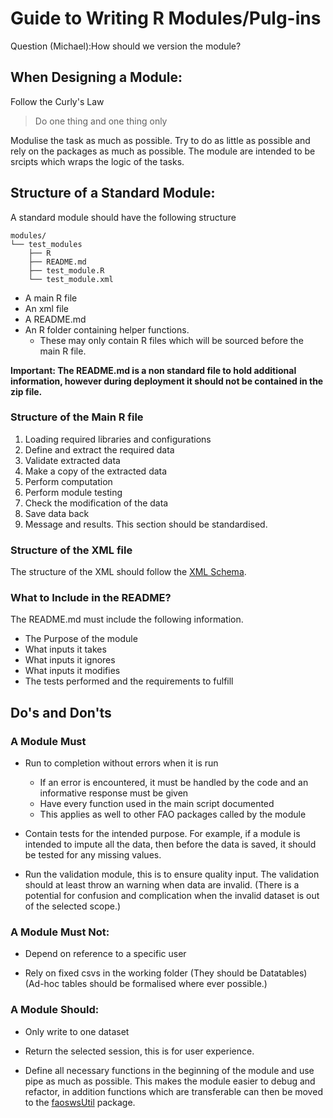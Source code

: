 # Guide to Writing R Modules/Pulg-ins

Question (Michael):How should we version the module?

## When Designing a Module:

Follow the Curly's Law

>  Do one thing and one thing only

Modulise the task as much as possible.  Try to do as little as
possible and rely on the packages as much as possible. The module are
intended to be srcipts which wraps the logic of the tasks.


## Structure of a Standard Module:

A standard module should have the following structure
```
modules/
└── test_modules
    ├── R
    ├── README.md
    ├── test_module.R
    └── test_module.xml
```

* A main R file
* An xml file
* A README.md
* An R folder containing helper functions.
  * These may only contain R files which will be sourced before the main R file.

**Important: The README.md is a non standard file to hold additional
  information, however during deployment it should not be contained in
  the zip file.**

### Structure of the Main R file

1. Loading required libraries and configurations
2. Define and extract the required data
3. Validate extracted data
4. Make a copy of the extracted data
5. Perform computation
6. Perform module testing
7. Check the modification of the data
8. Save data back
9. Message and results. This section should be standardised.

### Structure of the XML file

The structure of the XML should follow the [XML
Schema](https://workspace.fao.org/tc/sws/userspace/Shared%20Documents/R%20Development/rScript.xsd).

### What to Include in the README? 

The README.md must include the following information.

* The Purpose of the module
* What inputs it takes
* What inputs it ignores
* What inputs it modifies
* The tests performed and the requirements to fulfill



## Do's and Don'ts

### A Module Must

* Run to completion without errors when it is run
  * If an error is encountered, it must be handled by the code and an informative response must be given
  * Have every function used in the main script documented
  * This applies as well to other FAO packages called by the module

* Contain tests for the intended purpose. For example, if a module is
  intended to impute all the data, then before the data is saved, it
  should be tested for any missing values.

* Run the validation module, this is to ensure quality input. The
  validation should at least throw an warning when data are
  invalid. (There is a potential for confusion and complication when
  the invalid dataset is out of the selected scope.)
 

### A Module Must Not:

* Depend on reference to a specific user

* Rely on fixed csvs in the working folder (They should be Datatables)
  (Ad-hoc tables should be formalised where ever possible.)
 

### A Module Should:


* Only write to one dataset
* Return the selected session, this is for user experience.

* Define all necessary functions in the beginning of the module and
  use pipe as much as possible. This makes the module easier to debug
  and refactor, in addition functions which are transferable can then
  be moved to the
  [faoswsUtil](https://github.com/SWS-Methodology/faoswsUtil) package.
 


